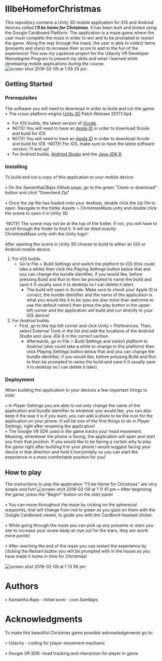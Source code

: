 # IllbeHomeforChristmas
This repository contains a Unity 3D mobile application for iOS and Andriod devices called **_I'll be home for Christmas_**. It has been built and tested using the Google Cardboard Platform. The application is a maze game where the user must complete the maze in order to win  and to be prompted to restart the game. Along the way through the maze, the user is able to collect items (presents and stars) to increase their score to add to the fun of the experience! This was my capstone project for the Udacity VR Developer Nanodegree Program to present my skills and what I learned while developing mobile applications during the course.
<br />![screen shot 2018-02-09 at 1 09 25 pm](https://user-images.githubusercontent.com/35173600/36042633-8a9ecb74-0d9a-11e8-8d69-0a211ec999e3.png)

## Getting Started

### Prerequisites
The software you will need to download in order to build and run the game:
<br /> • The cross-platform engine [Unity 3D](https://unity3d.com/unity/qa/patch-releases/2017.1.0p4 "Unity 3D download") Patch Release 2017.1.0p4.
<br />
- For iOS builds, the latest version of [Xcode](https://developer.apple.com/download/ "Xcode 9.3 Beta").
- NOTE! You will need to have an [Apple ID](https://appleid.apple.com/account#!&page=create "Developer Account") in order to download Xcode and build for iOS
- NOTE! You will need to have an [Apple ID](https://appleid.apple.com/account#!&page=create "Developer Account") in order to download Xcode and build for iOS
-NOTE! For iOS, make sure to have the latest software version; 11 and up!
- For Andriod builds, [Andriod Studio](https://developer.android.com/studio/index.html "Andriod Studio download") and the [Java JDK 8](http://www.oracle.com/technetwork/java/javase/downloads/jdk8-downloads-2133151.html "JDK download").

### Installing
To build and run a copy of this application to your mobile device:
<br />
<br /> • On the SamanthaCBajis Github page, go to the green "Clone or download" button and click "Downland Zip"
<br />
<br /> • Once the zip file has loaded onto your desktop, double click the zip file to open. Navigate to the folder Assets > ChristmasMaze.unity and double click the scene to open it in Unity 3D
<br />
<br /> -NOTE! The scene may not be at the top of the folder. If not, you will have to scroll through the folder to find it. It will be titled exactly ChristmasMaze.unity with the Unity logo!-
<br />
<br /> After opening the scene in Unity 3D choose to build to either an iOS or Android mobile device.
<br />
1. For iOS builds.
   - Go to File > Build Settings and switch the platform to iOS (this could take a while) then click the Playing Settings button below that and you can change the bundle identifier, if you would like, before pressing Build and Run to then be prompted to name the build and save it (I usually save it to desktop so I can delete it later). 
     - The build will open in Xcode. Make sure to check your Apple ID is correct, the bundle identifier and the name of the application is what you would like it to be (you are also more than welcome to use the default name!) then press the play button in the upper left corner and the application will build and run directly to your iOS device!
2. For Andriod builds. 
   - First, go to the top left corner and click Unity > Preferences. Then, select External Tools in the list and add the locations of the Andriod Studio and Java JDk 8 in the correct section.
     - Afterwards, go to File > Build Settings and switch platform to Andriod (also could take a while to change to this platform) then click Playing Settings button below that and you can change the bundle identifier, if you would like, before pressing Build and Run to then be prompted to name the build and save it (I usually save it to desktop so I can delete it later). 

### Deployment
When building the application to your devices a few important things to note:
<br />
<br /> • In Player Settings you are able to not only change the name of the application and bundle identifier to whatever you would like, you can also keep it the way it is if you want, you can add a photo to be the icon for the application on your phone. It will be one of the first things to do in Player Settings, right after renaming the application!
<br /> • The Google VR SDK used in the game tracks your head movement. Meaning, whereever the phone is facing, the application will open and start you from that position. If you would like to be facing a certain why to play the game right after building it to your phone I would suggest facing your device in that direction and hold it horizontally so you can start the experience in a most comfortable position for you!

## How to play
The instructions to play the application "I'll be Home for Christmas" are very simple and fun!
![screen shot 2018-02-09 at 1 11 41 pm](https://user-images.githubusercontent.com/35173600/36042722-d2b82748-0d9a-11e8-9879-879e8527206b.png)
• After beginning the game, press the "Begin!" button on the start panel
<br />
<br /> • You can move throughout the maze by cicking on the sphereical waypoints, that will change from red to green as you gaze on them with  the Google Cardboard viewer, to guide you with the Cardbord headset clicker.
<br />
<br /> • While going through the maze you can pick up any presents or stars you see to increase your score-keep an eye out for the stars, they are worth more points!
<br />
<br /> • After reaching the end of the maze you can restart the experience by clicking the Restart button you will be prompted with in the house as you have made it home in time for Christmas!
<br />
<br /> ![screen shot 2018-02-09 at 1 13 56 pm](https://user-images.githubusercontent.com/35173600/36042827-288861f6-0d9b-11e8-8c95-74611514adb0.png)

# Authors
• Samantha Bajis - _Initial work_ - com.SamBajis

# Acknowledgments
To make this beautiful Christmas game possible asknowledgements go to:
<br /> 
<br /> • Udacity - coding for player movement machanic
<br /> 
<br /> • Google VR SDK- head tracking and interaction for player in game
